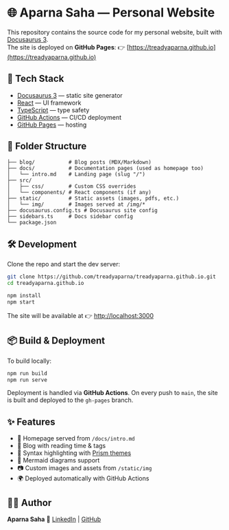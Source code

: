 # 🌐 Aparna Saha — Personal Website

This repository contains the source code for my personal website, built with [Docusaurus 3](https://docusaurus.io/).  
The site is deployed on **GitHub Pages**: 👉 [https://treadyaparna.github.io](https://treadyaparna.github.io)

## 🚀 Tech Stack

- [Docusaurus 3](https://docusaurus.io/) — static site generator
- [React](https://react.dev/) — UI framework
- [TypeScript](https://www.typescriptlang.org/) — type safety
- [GitHub Actions](https://docs.github.com/en/actions) — CI/CD deployment
- [GitHub Pages](https://pages.github.com/) — hosting

## 📂 Folder Structure

```
├── blog/           # Blog posts (MDX/Markdown)
├── docs/           # Documentation pages (used as homepage too)
│   └── intro.md    # Landing page (slug "/")
├── src/
│   ├── css/        # Custom CSS overrides
│   └── components/ # React components (if any)
├── static/         # Static assets (images, pdfs, etc.)
│   └── img/        # Images served at /img/*
├── docusaurus.config.ts # Docusaurus site config
├── sidebars.ts     # Docs sidebar config
└── package.json
```

## 🛠️ Development

Clone the repo and start the dev server:

```bash
git clone https://github.com/treadyaparna/treadyaparna.github.io.git
cd treadyaparna.github.io

npm install
npm start
```

The site will be available at 👉 [http://localhost:3000](http://localhost:3000)

## 📦 Build & Deployment

To build locally:

```bash
npm run build
npm run serve
```

Deployment is handled via **GitHub Actions**. On every push to `main`, the site is built and deployed to the `gh-pages` branch.

## ✨ Features

- 📖 Homepage served from `/docs/intro.md`
- 📝 Blog with reading time & tags
- 🎨 Syntax highlighting with [Prism themes](https://github.com/FormidableLabs/prism-react-renderer)
- 🔗 Mermaid diagrams support
- 📷 Custom images and assets from `/static/img`
- 🌍 Deployed automatically with GitHub Actions

## 👩‍💻 Author

**Aparna Saha**
🔗 [LinkedIn](https://www.linkedin.com/in/aparnasaha/) | [GitHub](https://github.com/treadyaparna)
